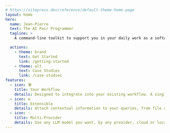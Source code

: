 ```yaml
---
# https://vitepress.dev/reference/default-theme-home-page
layout: home
hero:
  name: Jean-Pierre
  text: The AI Pair Programmer
  tagline: >
    A command-line toolkit to support you in your daily work as a software programmer. Built to integrate into your existing workflow, providing a flexible and powerful pair-programming experience with LLMs.

  actions:
    - theme: brand
      text: Get Started
      link: /getting-started
    - theme: alt
      text: Case Studies
      link: /case-studies
features:
  - icon: 🛠️
    title: Your Workflow
    details: Designed to integrate into your existing workflow. A single-binary command-line tool, to be used in automated workflows, from within your favorite editor, or manually from your terminal.
  - icon: ⚙️
    title: Extensible
    details: Attach contextual information to your queries, from file attachments, to notes, command outputs, and more. Use existing MCP servers to enhance the LLMs capability, or use the embedded MCP server for workspace-specific tools.
  - icon: 💡
    title: Multi-Provider
    details: Use any LLM model you want, by any provider, cloud or local. JP works with Ollama, OpenAI, Google, Anthropic, Grok, Deepseek, and more.
---
```

